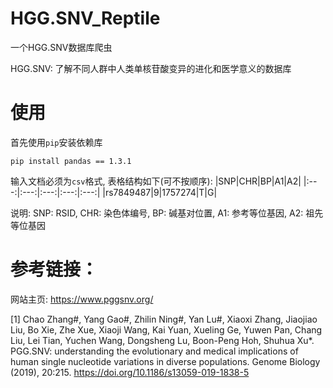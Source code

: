 # HGG.SNV_Reptile
一个HGG.SNV数据库爬虫

HGG.SNV: 了解不同人群中人类单核苷酸变异的进化和医学意义的数据库
# 使用
首先使用`pip`安装依赖库
```
pip install pandas == 1.3.1
```
输入文档必须为`csv`格式, 表格结构如下(可不按顺序):
|SNP|CHR|BP|A1|A2|
|:---:|:---:|:---:|:---:|:---:|
|rs7849487|9|1757274|T|G|

说明: SNP: RSID, CHR: 染色体编号, BP: 碱基对位置, A1: 参考等位基因, A2: 祖先等位基因
# 参考链接：
网站主页: https://www.pggsnv.org/

[1] Chao Zhang#, Yang Gao#, Zhilin Ning#, Yan Lu#, Xiaoxi Zhang, Jiaojiao Liu, Bo Xie, Zhe Xue, Xiaoji Wang, Kai Yuan, Xueling Ge, Yuwen Pan, Chang Liu, Lei Tian, Yuchen Wang, Dongsheng Lu, Boon-Peng Hoh, Shuhua Xu*. PGG.SNV: understanding the evolutionary and medical implications of human single nucleotide variations in diverse populations. Genome Biology (2019), 20:215. https://doi.org/10.1186/s13059-019-1838-5
